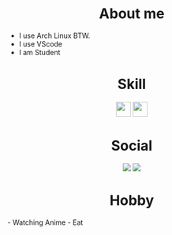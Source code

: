 <div align="center">
 <h1><b>About me</b></h1>
</div>

- I use Arch Linux BTW.
- I use VScode
- I am Student

<div align="center">
 <h1><b>Skill</b></h1>
</div>
<div align="center">
 <a href="https://code.visualstudio.com"><img src="https://cdn.jsdelivr.net/gh/devicons/devicon/icons/vscode/vscode-original.svg" width="30" /></a>
 <img src="https://cdn.jsdelivr.net/gh/devicons/devicon/icons/linux/linux-original.svg" width="30" />
</div>

<div align="center">
 <h1><b>Social</b></h1>
</div>
<p align="center">
<img src="https://img.shields.io/twitter/follow/soulightric?style=social"/>
<img src="https://img.shields.io/youtube/channel/subscribers/UCCdW5ISUbmNzFj6EOtr-DnQ"/>
</p>
 
<div align="center">
 <h1><b>Hobby</b></h1>
</div>
- Watching Anime
- Eat
